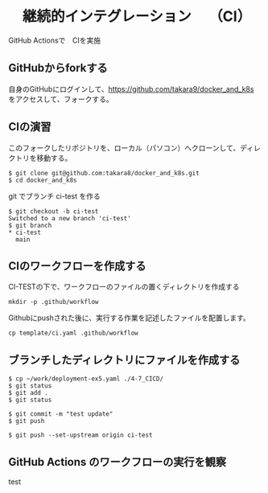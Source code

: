 # 　継続的インテグレーション　 （CI）
GitHub Actionsで　CIを実施


## GitHubからforkする
自身のGitHubにログインして、https://github.com/takara9/docker_and_k8s をアクセスして、フォークする。


## CIの演習
このフォークしたリポジトリを、ローカル（パソコン）へクローンして、ディレクトリを移動する。
```
$ git clone git@github.com:takara8/docker_and_k8s.git
$ cd docker_and_k8s
```

git でブランチ ci-test を作る
```
$ git checkout -b ci-test
Switched to a new branch 'ci-test'
$ git branch
* ci-test
  main
```


## CIのワークフローを作成する
CI-TESTの下で、ワークフローのファイルの置くディレクトリを作成する
```
mkdir -p .github/workflow
```

Githubにpushされた後に、実行する作業を記述したファイルを配置します。
```
cp template/ci.yaml .github/workflow
```


## ブランチしたディレクトリにファイルを作成する
```
$ cp ~/work/deployment-ex5.yaml ./4-7_CICD/
$ git status
$ git add .
$ git status
```

```
$ git commit -m "test update"
$ git push
```

```
$ git push --set-upstream origin ci-test
```

## GitHub Actions のワークフローの実行を観察





test
